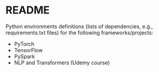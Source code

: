 README
======

Python environments definitions (lists of dependencies, e.g., requirements.txt files)
for the following frameworks/projects:

- PyTorch
- TensorFlow
- PySpark
- NLP and Transformers (Udemy course)
